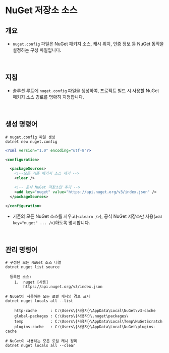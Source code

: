 # NuGet 저장소 소스

## 개요
- `nuget.config` 파일은 NuGet 패키지 소스, 캐시 위치, 인증 정보 등 NuGet 동작을 설정하는 구성 파일입니다.

<br/>

## 지침
- 솔루션 루트에 `nuget.config` 파일을 생성하여, 프로젝트 빌드 시 사용할 NuGet 패키지 소스 경로를 명확히 지정합니다.

<br/>

## 생성 명령어
```shell
# nuget.config 파일 생성
dotnet new nuget.config
```

```xml
<?xml version="1.0" encoding="utf-8"?>

<configuration>

  <packageSources>
    <!--모든 기존 패키지 소스 제거 -->
    <clear />

    <!-- 공식 NuGet 저장소만 추가 -->
    <add key="nuget" value="https://api.nuget.org/v3/index.json" />
  </packageSources>

</configuration>
```
- 기존의 모든 NuGet 소스를 지우고(`<clearn />`), 공식 NuGet 저장소만 사용(`add key="nuget" ... />`)하도록 명시합니다.

<br/>

## 관리 명령어
```shell
# 구성된 모든 NuGet 소스 나열
dotnet nuget list source

  등록된 소스:
    1.  nuget [사용]
        https://api.nuget.org/v3/index.json
```

```shell
# NuGet이 사용하는 모든 로컬 캐시의 경로 표시
dotnet nuget locals all --list

    http-cache      : C:\Users\{사용자}\AppData\Local\NuGet\v3-cache
    global-packages : C:\Users\{사용자}\.nuget\packages\
    temp            : C:\Users\{사용자}\AppData\Local\Temp\NuGetScratch
    plugins-cache   : C:\Users\{사용자}\AppData\Local\NuGet\plugins-cache
```

```shell
# NuGet이 사용하는 모든 로컬 캐시 정리
dotnet nuget locals all --clear
```